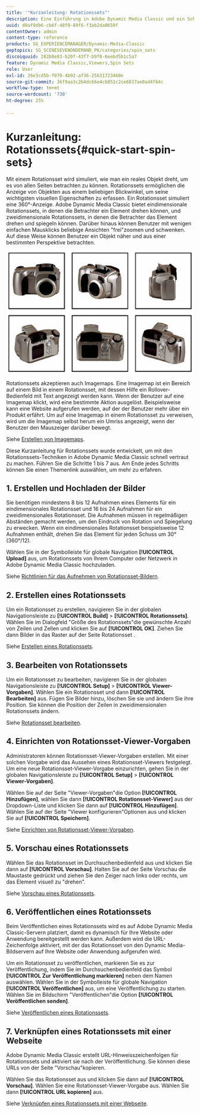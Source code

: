 ```yaml
---
title: '"Kurzanleitung: Rotationssets"'
description: Eine Einführung in Adobe Dynamic Media Classic und ein Schnellstart zu Rotationssets, die Ihnen den schnellen Einstieg in Classic erleichtern.
uuid: d0af9db6-cb6f-48f0-89f6-f3ab2da0659f
contentOwner: admin
content-type: reference
products: SG_EXPERIENCEMANAGER/Dynamic-Media-Classic
geptopics: SG_SCENESEVENONDEMAND_PK/categories/spin_sets
discoiquuid: 282b8e83-b20f-43f7-b9f8-6eebd5b1c5a7
feature: Dynamic Media Classic,Viewers,Spin Sets
role: User
exl-id: 26e3cd5b-f070-4b92-af36-25631723460e
source-git-commit: 36f9aa3c2b4dc66e4cb851c2ce6837ae0ad4f64c
workflow-type: tm+mt
source-wordcount: '730'
ht-degree: 25%

---
```


# Kurzanleitung: Rotationssets{#quick-start-spin-sets}

Mit einem Rotationsset wird simuliert, wie man ein reales Objekt dreht, um es von allen Seiten betrachten zu können. Rotationssets ermöglichen die Anzeige von Objekten aus einem beliebigen Blickwinkel, um seine wichtigsten visuellen Eigenschaften zu erfassen. Ein Rotationsset simuliert eine 360°-Anzeige. Adobe Dynamic Media Classic bietet eindimensionale Rotationssets, in denen die Betrachter ein Element drehen können, und zweidimensionale Rotationssets, in denen die Betrachter das Element drehen und spiegeln können. Darüber hinaus können Benutzer mit wenigen einfachen Mausklicks beliebige Ansichten &quot;frei&quot;zoomen und schwenken. Auf diese Weise können Benutzer ein Objekt näher und aus einer bestimmten Perspektive betrachten.

![Bilder für ein Rotationsset.](/help/assets/spin_set.png)

Rotationssets akzeptieren auch Imagemaps. Eine Imagemap ist ein Bereich auf einem Bild in einem Rotationsset, mit dessen Hilfe ein Rollover-Bedienfeld mit Text angezeigt werden kann. Wenn der Benutzer auf eine Imagemap klickt, wird eine bestimmte Aktion ausgelöst. Beispielsweise kann eine Website aufgerufen werden, auf der der Benutzer mehr über ein Produkt erfährt. Um auf eine Imagemap in einem Rotationsset zu verweisen, wird um die Imagemap selbst herum ein Umriss angezeigt, wenn der Benutzer den Mauszeiger darüber bewegt.

Siehe [Erstellen von Imagemaps](creating-image-maps.md).

Diese Kurzanleitung für Rotationssets wurde entwickelt, um mit den Rotationssets-Techniken in Adobe Dynamic Media Classic schnell vertraut zu machen. Führen Sie die Schritte 1 bis 7 aus. Am Ende jedes Schritts können Sie einen Themenlink auswählen, um mehr zu erfahren.

## 1. Erstellen und Hochladen der Bilder

Sie benötigen mindestens 8 bis 12 Aufnahmen eines Elements für ein eindimensionales Rotationsset und 16 bis 24 Aufnahmen für ein zweidimensionales Rotationsset. Die Aufnahmen müssen in regelmäßigen Abständen gemacht werden, um den Eindruck von Rotation und Spiegelung zu erwecken. Wenn ein eindimensionales Rotationsset beispielsweise 12 Aufnahmen enthält, drehen Sie das Element für jeden Schuss um 30° (360°/12).

Wählen Sie in der Symbolleiste für globale Navigation **[!UICONTROL Upload]** aus, um Rotationssets von Ihrem Computer oder Netzwerk in Adobe Dynamic Media Classic hochzuladen.

Siehe [Richtlinien für das Aufnehmen von Rotationsset-Bildern](creating-spin-set.md#guidelines-for-shooting-spin-set-images).

## 2. Erstellen eines Rotationssets

Um ein Rotationsset zu erstellen, navigieren Sie in der globalen Navigationsleiste zu **[!UICONTROL Build]** > **[!UICONTROL Rotationssets]**. Wählen Sie im Dialogfeld &quot;Größe des Rotationssets&quot;die gewünschte Anzahl von Zeilen und Zellen und klicken Sie auf **[!UICONTROL OK]**. Ziehen Sie dann Bilder in das Raster auf der Seite Rotationsset .

Siehe [Erstellen eines Rotationssets](creating-spin-set.md#creating-a-spin-set).

## 3. Bearbeiten von Rotationssets

Um ein Rotationsset zu bearbeiten, navigieren Sie in der globalen Navigationsleiste zu **[!UICONTROL Setup]** > **[!UICONTROL Viewer-Vorgaben]**. Wählen Sie ein Rotationsset und dann **[!UICONTROL Bearbeiten]** aus. Fügen Sie Bilder hinzu, löschen Sie sie und ändern Sie ihre Position. Sie können die Position der Zeilen in zweidimensionalen Rotationssets ändern. 

Siehe [Rotationsset bearbeiten](creating-spin-set.md#editing-a-spin-set).

## 4. Einrichten von Rotationsset-Viewer-Vorgaben

Administratoren können Rotationsset-Viewer-Vorgaben erstellen. Mit einer solchen Vorgabe wird das Aussehen eines Rotationsset-Viewers festgelegt. Um eine neue Rotationsset-Viewer-Vorgabe einzurichten, gehen Sie in der globalen Navigationsleiste zu **[!UICONTROL Setup]** > **[!UICONTROL Viewer-Vorgaben]**.

Wählen Sie auf der Seite &quot;Viewer-Vorgaben&quot;die Option **[!UICONTROL Hinzufügen]**, wählen Sie dann **[!UICONTROL Rotationsset-Viewer]** aus der Dropdown-Liste und klicken Sie dann auf **[!UICONTROL Hinzufügen]**. Wählen Sie auf der Seite &quot;Viewer konfigurieren&quot;Optionen aus und klicken Sie auf **[!UICONTROL Speichern]**.

Siehe [Einrichten von Rotationsset-Viewer-Vorgaben](setting-spin-set-viewer-presets.md#setting-up-spin-set-viewer-presets).

## 5. Vorschau eines Rotationssets

Wählen Sie das Rotationsset im Durchsuchenbedienfeld aus und klicken Sie dann auf **[!UICONTROL Vorschau]**. Halten Sie auf der Seite Vorschau die Maustaste gedrückt und ziehen Sie den Zeiger nach links oder rechts, um das Element visuell zu &quot;drehen&quot;.

Siehe [Vorschau eines Rotationssets](previewing-spin-set.md#previewing-a-spin-set).

## 6. Veröffentlichen eines Rotationssets

Beim Veröffentlichen eines Rotationssets wird es auf Adobe Dynamic Media Classic-Servern platziert, damit es dynamisch für Ihre Website oder Anwendung bereitgestellt werden kann. Außerdem wird die URL-Zeichenfolge aktiviert, mit der das Rotationsset von den Dynamic Media-Bildservern auf Ihre Website oder Anwendung aufgerufen wird.

Um ein Rotationsset zu veröffentlichen, markieren Sie es zur Veröffentlichung, indem Sie im Durchsuchenbedienfeld das Symbol **[!UICONTROL Zur Veröffentlichung markieren]** neben dem Namen auswählen. Wählen Sie in der Symbolleiste für globale Navigation **[!UICONTROL Veröffentlichen]** aus, um eine Veröffentlichung zu starten. Wählen Sie im Bildschirm &quot;Veröffentlichen&quot;die Option **[!UICONTROL Veröffentlichen senden]**.

Siehe [Veröffentlichen eines Rotationssets](publishing-spin-set.md#publishing-a-spin-set).

## 7. Verknüpfen eines Rotationssets mit einer Webseite

Adobe Dynamic Media Classic erstellt URL-Hinweisszeichenfolgen für Rotationssets und aktiviert sie nach der Veröffentlichung. Sie können diese URLs von der Seite &quot;Vorschau&quot;kopieren.

Wählen Sie das Rotationsset aus und klicken Sie dann auf **[!UICONTROL Vorschau]**. Wählen Sie eine Rotationsset-Viewer-Vorgabe aus. Wählen Sie dann **[!UICONTROL URL kopieren]** aus.

Siehe [Verknüpfen eines Rotationssets mit einer Webseite](linking-spin-set-web-page.md#linking-a-spin-set-to-a-web-page).
